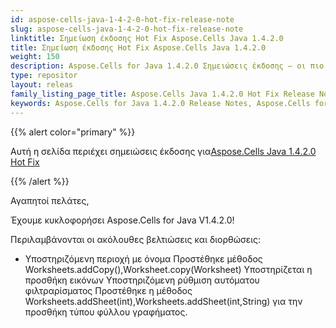 ```yaml
---
id: aspose-cells-java-1-4-2-0-hot-fix-release-note
slug: aspose-cells-java-1-4-2-0-hot-fix-release-note
linktitle: Σημείωση έκδοσης Hot Fix Aspose.Cells Java 1.4.2.0
title: Σημείωση έκδοσης Hot Fix Aspose.Cells Java 1.4.2.0
weight: 150
description: Aspose.Cells for Java 1.4.2.0 Σημειώσεις έκδοσης – οι πιο πρόσφατες βελτιώσεις, νέες δυνατότητες και διορθώσεις
type: repositor
layout: releas
family_listing_page_title: Aspose.Cells Java 1.4.2.0 Hot Fix Release Note
keywords: Aspose.Cells for Java 1.4.2.0 Release Notes, Aspose.Cells for Java 1.4.2.0 updates and fixe
---
```

{{% alert color="primary" %}} 

 Αυτή η σελίδα περιέχει σημειώσεις έκδοσης για[Aspose.Cells Java 1.4.2.0 Hot Fix](https://releases.aspose.com/cells/java/new-releases/aspose.cells-java-1.4.2.0-hot-fix/)

{{% /alert %}} 

 Αγαπητοί πελάτες,

 Έχουμε κυκλοφορήσει Aspose.Cells for Java V1.4.2.0!

 Περιλαμβάνονται οι ακόλουθες βελτιώσεις και διορθώσεις:

- Υποστηριζόμενη περιοχή με όνομα
 Προστέθηκε μέθοδος Worksheets.addCopy(),Worksheet.copy(Worksheet)
 Υποστηρίζεται η προσθήκη εικόνων
 Υποστηριζόμενη ρύθμιση αυτόματου φιλτραρίσματος
 Προστέθηκε η μέθοδος Worksheets.addSheet(int),Worksheets.addSheet(int,String) για την προσθήκη τύπου φύλλου γραφήματος.
